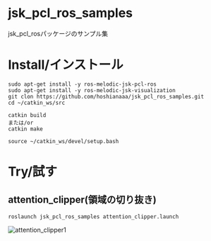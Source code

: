# jsk_pcl_ros_samples
jsk_pcl_rosパッケージのサンプル集  
  
# Install/インストール
```
sudo apt-get install -y ros-melodic-jsk-pcl-ros
sudo apt-get install -y ros-melodic-jsk-visualization
git clon https://github.com/hoshianaaa/jsk_pcl_ros_samples.git
cd ~/catkin_ws/src

catkin build 
または/or
catkin make

source ~/catkin_ws/devel/setup.bash

```
# Try/試す
## attention_clipper(領域の切り抜き)
```
roslaunch jsk_pcl_ros_samples attention_clipper.launch
```

![attention_clipper1](https://user-images.githubusercontent.com/40942409/111522713-e49c5d00-879d-11eb-88de-588b5b1f4d68.png)



